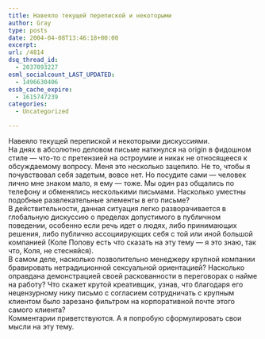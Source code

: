 ```yaml
---
title: Навеяло текущей перепиской и некоторыми
author: Gray
type: posts
date: 2004-04-08T13:46:18+00:00
excerpt:
url: /4814
dsq_thread_id:
  - 2037093227
esml_socialcount_LAST_UPDATED:
  - 1496630406
essb_cache_expire:
  - 1615747239
categories:
  - Uncategorized

---
```








Навеяло текущей перепиской и некоторыми дискуссиями.  
На днях в абсолютно деловом письме наткнулся на origin в фидошном стиле &#8212; что-то с претензией на остроумие и никак не относящееся к обсуждаемому вопросу. Меня это несколько зацепило. Не то, чтобы я почувствовал себя задетым, вовсе нет. Но посудите сами &#8212; человек лично мне знаком мало, я ему &#8212; тоже. Мы один раз общались по телефону и обменялись несколькими письмами. Насколько уместны подобные развлекательные элементы в его письме?  
В действительности, данная ситуация легко разворачивается в глобальную дискуссию о пределах допустимого в публичном поведении, особенно если речь идет о людях, либо принимающих решения, либо публично ассоциирующих себя с той или иной большой компанией (Коле Попову есть что сказать на эту тему &#8212; я это знаю, так что, Коля, не стесняйся).  
В самом деле, насколько позволительно менеджеру крупной компании бравировать нетрадиционной сексуальной ориентацией? Насколько оправдана демонстрацией своей раскованности в переговорах о найме на работу? Что скажет крутой креативщик, узнав, что благодаря его нецензурному нику письмо с согласием сотрудничать с крупным клиентом было зарезано фильтром на корпоративной почте этого самого клиента?  
Комментарии приветствуются. А я попробую сформулировать свои мысли на эту тему.